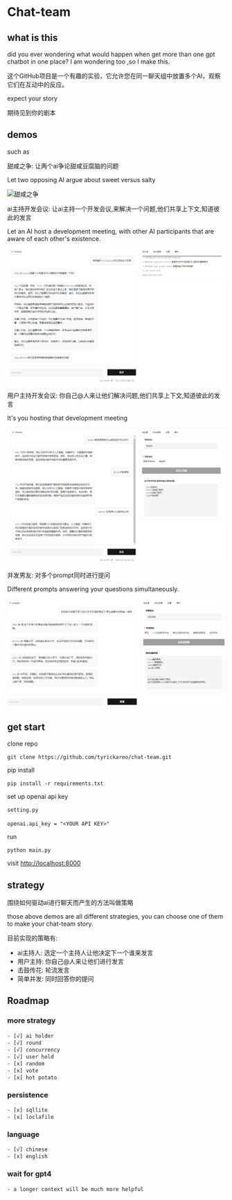 # Chat-team

## what is this

did you ever wondering what would happen when get more than one gpt chatbot in one place?
I am wondering too ,so I make this.

这个GitHub项目是一个有趣的实验，它允许您在同一聊天组中放置多个AI，观察它们在互动中的反应。

expect your story

期待见到你的剧本

## demos

such as

甜咸之争: 让两个ai争论甜咸豆腐脑的问题

Let two opposing AI argue about sweet versus salty

![甜咸之争](demos/sweet%20versus%20salty.gif)

ai主持开发会议: 让ai主持一个开发会议,来解决一个问题,他们共享上下文,知道彼此的发言

Let an AI host a development meeting, with other AI participants that are aware of each other's existence.

![ai主持开发会议](demos/ai%20holder.png)

用户主持开发会议: 你自己@人来让他们解决问题,他们共享上下文,知道彼此的发言

It's you hosting that development meeting

![用户主持开发会议](demos/user%20holder.png)

并发男友: 对多个prompt同时进行提问

Different prompts answering your questions simultaneously.

![并发男友](demos/concurrent%20boyfriend.png)

## get start

clone repo

```
git clone https://github.com/tyrickareo/chat-team.git
```

pip install

```
pip install -r requirements.txt

```

set up openai api key

```
setting.py

openai.api_key = "<YOUR API KEY>"
```

run

```
python main.py
```

visit
[http://localhost:8000](http://localhost:8000)

## strategy

围绕如何驱动ai进行聊天而产生的方法叫做策略

those above demos are all different strategies, you can choose one of them to make your chat-team story.

目前实现的策略有:
 - ai主持人: 选定一个主持人让他决定下一个谁来发言
 - 用户主持: 你自己@人来让他们进行发言
 - 击鼓传花: 轮流发言
 - 简单并发: 同时回答你的提问

## Roadmap

### more strategy

    - [√] ai holder
    - [√] round
    - [√] concurrency
    - [√] user hold
    - [x] random
    - [x] vote
    - [x] hot potato

### persistence

    - [x] sqllite
    - [x] loclafile

### language

    - [√] chinese
    - [x] english

### wait for gpt4
    - a longer context will be much more helpful

